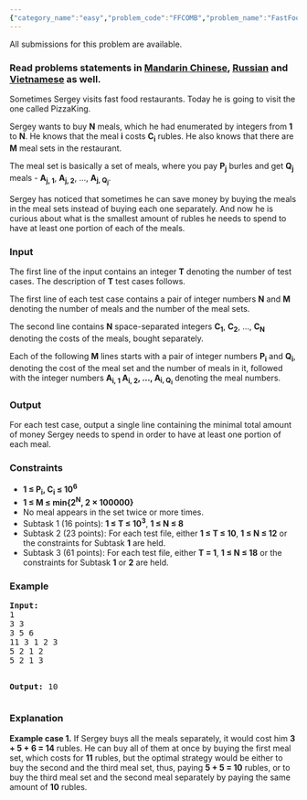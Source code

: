 ```yaml
---
{"category_name":"easy","problem_code":"FFCOMB","problem_name":"FastFood Combos","languages_supported":{"0":"ADA","1":"ASM","2":"BASH","3":"BF","4":"C","5":"C99 strict","6":"CAML","7":"CLOJ","8":"CLPS","9":"CPP 4.3.2","10":"CPP 4.9.2","11":"CPP14","12":"CS2","13":"D","14":"ERL","15":"FORT","16":"FS","17":"GO","18":"HASK","19":"ICK","20":"ICON","21":"JAVA","22":"JS","23":"LISP clisp","24":"LISP sbcl","25":"LUA","26":"NEM","27":"NICE","28":"NODEJS","29":"PAS fpc","30":"PAS gpc","31":"PERL","32":"PERL6","33":"PHP","34":"PIKE","35":"PRLG","36":"PYPY","37":"PYTH","38":"PYTH 3.4","39":"RUBY","40":"SCALA","41":"SCM chicken","42":"SCM guile","43":"SCM qobi","44":"ST","45":"TCL","46":"TEXT","47":"WSPC"},"max_timelimit":2,"source_sizelimit":50000,"problem_author":"xcwgf666","problem_tester":"mgch","date_added":"5-10-2016","tags":{"0":"bits","1":"dynamic","2":"ltime41","3":"xcwgf666"},"editorial_url":"http://discuss.codechef.com/problems/FFCOMB","time":{"view_start_date":1477760400,"submit_start_date":1477760400,"visible_start_date":1477760400,"end_date":1735669800},"layout":"problem"}
---
```

<span class="solution-visible-txt">All submissions for this problem are available.</span><h3> Read problems statements in <a target="_blank" href="http://www.codechef.com/download/translated/LTIME41/mandarin/FFCOMB.pdf">Mandarin Chinese</a>, <a target="_blank" href="http://www.codechef.com/download/translated/LTIME41/russian/FFCOMB.pdf">Russian</a> and <a target="_blank" href="http://www.codechef.com/download/translated/LTIME41/vietnamese/FFCOMB.pdf">Vietnamese</a> as well.</h3>

<p>Sometimes Sergey visits fast food restaurants. Today he is going to visit the one called PizzaKing.</p>
<p>Sergey wants to buy <b>N</b> meals, which he had enumerated by integers from <b>1</b> to <b>N</b>. He knows that the meal <b>i</b> costs <b>C<sub>i</sub></b> rubles. He also knows that there are <b>M</b> meal sets in the restaurant.</p>
<p>The meal set is basically a set of meals, where you pay <b>P<sub>j</sub></b> burles and get <b>Q<sub>j</sub></b> meals - <b>A<sub>j, 1</sub></b>, <b>A<sub>j, 2</sub></b>, ..., <b>A<sub>j, Q<sub>j</sub></sub></b>.</p>
<p>Sergey has noticed that sometimes he can save money by buying the meals in the meal sets instead of buying each one separately. And now he is curious about what is the smallest amount of rubles he needs to spend to have at least one portion of each of the meals.</p>


<h3>Input</h3>
<p>The first line of the input contains an integer <b>T</b> denoting the number of test cases. The description of <b>T</b> test cases follows.</p>
<p>The first line of each test case contains a pair of integer numbers <b>N</b> and <b>M</b> denoting the number of meals and the number of the meal sets.</p> 
<p>The second line contains <b>N</b> space-separated integers <b>C<sub>1</sub></b>, <b>C<sub>2</sub></b>, ..., <b>C<sub>N</sub></b> denoting the costs of the meals, bought separately.</p>

<p>Each of the following <b>M</b> lines starts with a pair of integer numbers <b>P<sub>i</sub></b> and <b>Q<sub>i</sub></b>, denoting the cost of the meal set and the number of meals in it, followed with the integer numbers <b>A<sub>i, 1</sub> A<sub>i, 2</sub>, ..., A<sub>i, Q<sub>i</sub></sub></b> denoting the meal numbers.</p>

<h3>Output</h3>
<p>For each test case, output a single line containing the minimal total amount of money Sergey needs to spend in order to have at least one portion of each meal.</p>

<h3>Constraints</h3>
<ul>
<li><b>1 ≤ P<sub>i</sub>, C<sub>i</sub> ≤ 10<sup>6</sup></b></li>
<li><b>1 ≤ M ≤ min{2<sup>N</sup>, 2 × 100000}</b></li>
<li>No meal appears in the set twice or more times.</li>
<li>Subtask 1 (16 points): <b>1 ≤ T ≤ 10<sup>3</sup></b>, <b>1 ≤ N ≤ 8</b></li>
<li>Subtask 2 (23 points): For each test file, either <b>1 ≤ T ≤ 10</b>, <b>1 ≤ N ≤ 12</b> or the constraints for Subtask <b>1</b> are held.</li>
<li>Subtask 3 (61 points): For each test file, either <b>T = 1</b>, <b>1 ≤ N ≤ 18</b> or the constraints for Subtask <b>1</b> or <b>2</b> are held.</li>
</ul>

<h3>Example</h3>
<pre><b>Input:</b>
<tt>1
3 3
3 5 6
11 3 1 2 3
5 2 1 2
5 2 1 3</tt>

<b>Output:</b>
<tt>10</tt>
</pre>

<h3>Explanation</h3>
<p><b>Example case 1.</b> If Sergey buys all the meals separately, it would cost him <b>3 + 5 + 6 = 14</b> rubles. He can buy all of them at once by buying the first meal set, which costs for <b>11</b> rubles, but the optimal strategy would be either to buy the second and the third meal set, thus, paying <b>5 + 5 = 10</b> rubles, or to buy the third meal set and the second meal separately by paying the same amount of <b>10</b> rubles.</p>